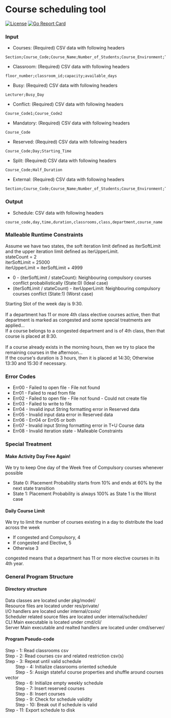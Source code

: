 # Course scheduling tool

[![License](https://img.shields.io/github/license/rhyrak/go-schedule)](LICENSE)
[![Go Report Card](https://goreportcard.com/badge/github.com/rhyrak/go-schedule)](https://goreportcard.com/report/github.com/rhyrak/go-schedule)

### Input

- Courses: (Required) CSV data with following headers

```
Section;Course_Code;Course_Name;Number_of_Students;Course_Environment;T+U;AKTS;Class;Depertmant;Lecturer;Department
```

- Classroom: (Required) CSV data with following headers
```
floor_number;classroom_id;capacity;available_days
```

- Busy: (Required) CSV data with following headers
```
Lecturer;Busy_Day
```

- Conflict: (Required) CSV data with following headers
```
Course_Code1;Course_Code2
```

- Mandatory: (Required) CSV data with following headers
```
Course_Code
```

- Reserved: (Required) CSV data with following headers
```
Course_Code;Day;Starting_Time
```

- Split: (Required) CSV data with following headers
```
Course_Code;Half_Duration
```

- External: (Required) CSV data with following headers
```
Section;Course_Code;Course_Name;Number_of_Students;Course_Environment;T+U;AKTS;Class;Department;Lecturer;Starting_Time;Day
```

### Output

- Schedule: CSV data with following headers
```
course_code,day,time,duration,classrooms,class,department,course_name
```

### Malleable Runtime Constraints

Assume we have two states, the soft iteration limit defined as iterSoftLimit and the upper iteration limit defined as iterUpperLimit. </br>
stateCount = 2 </br>
iterSoftLimit = 25000 </br>
iterUpperLimit = iterSoftLimit + 4999 </br>

* 0 - (iterSoftLimit / stateCount): Neighbouring compulsory courses conflict probabilistically          (State:0) (Ideal case)   
* (iterSoftLimit / stateCount) - iterUpperLimit: Neighbouring compulsory courses conflict                          (State:1) (Worst case)

Starting Slot of the week day is 9:30. </br> </br>
If a department has 11 or more 4th class elective courses active, then that department is marked as congested and some special treatments are applied... </br>
If a course belongs to a congested department and is of 4th class, then that course is placed at 8:30. </br> </br>
If a course already exists in the morning hours, then we try to place the remaining courses in the afternoon... </br>
If the course's duration is 3 hours, then it is placed at 14:30; Otherwise 13:30 and 15:30 if necessary.

### Error Codes

* Err00 - Failed to open file - File not found
* Err01 - Failed to read from file
* Err02 - Failed to open file - File not found - Could not create file
* Err03 - Failed to write to file
* Err04 - Invalid input String formatting error in Reserved data
* Err05 - Invalid input data error in Reserved data
* Err06 - Err04 or Err05 or both
* Err07 - Invalid input String formatting error in T+U Course data
* Err08 - Invalid iteration state - Malleable Constraints

### Special Treatment

#### Make Activity Day Free Again!
We try to keep One day of the Week free of Compulsory courses whenever possible

* State 0: Placement Probability starts from 10% and ends at 60% by the next state transition
* State 1: Placement Probability is always 100% as State 1 is the Worst case

#### Daily Course Limit
We try to limit the number of courses existing in a day to distribute the load across the week

* If congested and Compulsory, 4
* If congested and Elective, 5
* Otherwise 3

congested means that a department has 11 or more elective courses in its 4th year.

### General Program Structure

#### Directory structure
Data classes are located under pkg/model/ </br>
Resource files are located under res/private/ </br>
I/O handlers are located under internal/csvio/ </br>
Scheduler related source files are located under internal/scheduler/ </br>
CLI Main executable is located under cmd/cli/ </br>
Server Main executable and realted handlers are located under cmd/server/ </br>

#### Program Pseudo-code
Step - 1: Read classrooms csv </br>
Step - 2: Read courses csv and related restriction csv(s) </br>
Step - 3: Repeat until valid schedule </br>
&emsp;&emsp; Step - 4: Initialize classrooms oriented schedule </br>
&emsp;&emsp; Step - 5: Assign stateful course properties and shuffle around courses vector </br>
&emsp;&emsp; Step - 6: Initialize empty weekly schedule </br>
&emsp;&emsp; Step - 7: Insert reserved courses </br>
&emsp;&emsp; Step - 8: Insert courses </br>
&emsp;&emsp; Step - 9: Check for schedule validity </br>
&emsp;&emsp; Step - 10: Break out if schedule is valid </br>
Step - 11: Export schedule to disk </br>


